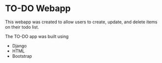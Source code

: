 # TO-DO Webapp
This webapp was created to allow users to create, update, and delete items on their todo list.

The TO-DO app was built using
- Django
- HTML
- Bootstrap
